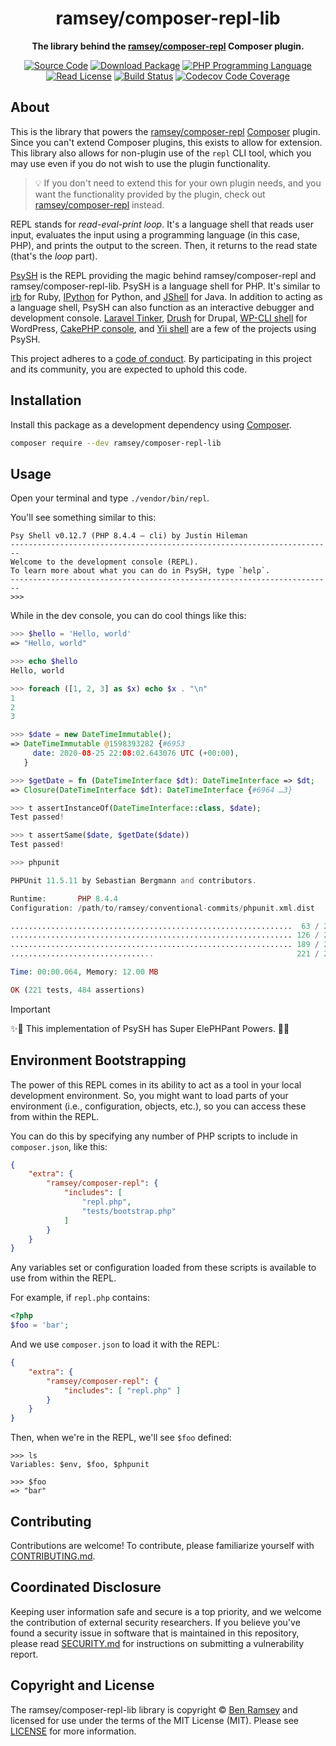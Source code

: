 <h1 align="center">ramsey/composer-repl-lib</h1>

<p align="center">
    <strong>The library behind the <a href="https://github.com/ramsey/composer-repl">ramsey/composer-repl</a> Composer plugin.</strong>
</p>

<p align="center">
    <a href="https://github.com/ramsey/composer-repl-lib"><img src="http://img.shields.io/badge/source-ramsey/composer--repl--lib-blue.svg?style=flat-square" alt="Source Code"></a>
    <a href="https://packagist.org/packages/ramsey/composer-repl-lib"><img src="https://img.shields.io/packagist/v/ramsey/composer-repl-lib.svg?style=flat-square&label=release" alt="Download Package"></a>
    <a href="https://php.net"><img src="https://img.shields.io/packagist/php-v/ramsey/composer-repl-lib.svg?style=flat-square&colorB=%238892BF" alt="PHP Programming Language"></a>
    <a href="https://github.com/ramsey/composer-repl-lib/blob/main/LICENSE"><img src="https://img.shields.io/packagist/l/ramsey/composer-repl-lib.svg?style=flat-square&colorB=darkcyan" alt="Read License"></a>
    <a href="https://github.com/ramsey/composer-repl-lib/actions/workflows/continuous-integration.yml"><img src="https://img.shields.io/github/actions/workflow/status/ramsey/composer-repl-lib/continuous-integration.yml?branch=main&style=flat-square&logo=github" alt="Build Status"></a>
    <a href="https://codecov.io/gh/ramsey/composer-repl-lib"><img src="https://img.shields.io/codecov/c/gh/ramsey/composer-repl-lib?label=codecov&logo=codecov&style=flat-square" alt="Codecov Code Coverage"></a>
</p>

## About

This is the library that powers the [ramsey/composer-repl](https://github.com/ramsey/composer-repl)
[Composer](https://getcomposer.org/) plugin. Since you can't extend Composer
plugins, this exists to allow for extension. This library also allows for
non-plugin use of the `repl` CLI tool, which you may use even if you do not wish
to use the plugin functionality.

> 💡 If you don't need to extend this for your own plugin needs, and you want the
> functionality provided by the plugin, check out
> [ramsey/composer-repl](https://github.com/ramsey/composer-repl) instead.

REPL stands for *read-eval-print loop*. It's a language shell that reads user
input, evaluates the input using a programming language (in this case, PHP), and
prints the output to the screen. Then, it returns to the read state (that's the
*loop* part).

[PsySH](https://psysh.org) is the REPL providing the magic behind
ramsey/composer-repl and ramsey/composer-repl-lib. PsySH is a language shell for
PHP. It's similar to [irb](https://github.com/ruby/irb) for Ruby,
[IPython](https://ipython.org) for Python, and
[JShell](https://docs.oracle.com/javase/9/tools/jshell.htm) for Java. In addition
to acting as a language shell, PsySH can also function as an interactive debugger
and development console. [Laravel Tinker](https://github.com/laravel/tinker),
[Drush](https://www.drush.org) for Drupal,
[WP-CLI shell](https://github.com/wp-cli/shell-command) for WordPress,
[CakePHP console](https://book.cakephp.org/3/en/console-and-shells/repl.html),
and [Yii shell](https://github.com/yiisoft/yii2-shell) are a few of the projects
using PsySH.

This project adheres to a [code of conduct](CODE_OF_CONDUCT.md).
By participating in this project and its community, you are expected to
uphold this code.

## Installation

Install this package as a development dependency using
[Composer](https://getcomposer.org).

``` bash
composer require --dev ramsey/composer-repl-lib
```

## Usage

Open your terminal and type `./vendor/bin/repl`.

You'll see something similar to this:

```
Psy Shell v0.12.7 (PHP 8.4.4 — cli) by Justin Hileman
------------------------------------------------------------------------
Welcome to the development console (REPL).
To learn more about what you can do in PsySH, type `help`.
------------------------------------------------------------------------
>>>
```

While in the dev console, you can do cool things like this:

``` php
>>> $hello = 'Hello, world'
=> "Hello, world"

>>> echo $hello
Hello, world

>>> foreach ([1, 2, 3] as $x) echo $x . "\n"
1
2
3

>>> $date = new DateTimeImmutable();
=> DateTimeImmutable @1598393282 {#6953
     date: 2020-08-25 22:08:02.643076 UTC (+00:00),
   }

>>> $getDate = fn (DateTimeInterface $dt): DateTimeInterface => $dt;
=> Closure(DateTimeInterface $dt): DateTimeInterface {#6964 …3}

>>> t assertInstanceOf(DateTimeInterface::class, $date);
Test passed!

>>> t assertSame($date, $getDate($date))
Test passed!

>>> phpunit

PHPUnit 11.5.11 by Sebastian Bergmann and contributors.

Runtime:       PHP 8.4.4
Configuration: /path/to/ramsey/conventional-commits/phpunit.xml.dist

...............................................................  63 / 221 ( 28%)
............................................................... 126 / 221 ( 57%)
............................................................... 189 / 221 ( 85%)
................................                                221 / 221 (100%)

Time: 00:00.064, Memory: 12.00 MB

OK (221 tests, 484 assertions)
```

> [!IMPORTANT]
> ✨🐘 This implementation of PsySH has Super ElePHPant Powers. 🐘✨

## Environment Bootstrapping

The power of this REPL comes in its ability to act as a tool in your local
development environment. So, you might want to load parts of your environment
(i.e., configuration, objects, etc.), so you can access these from within the
REPL.

You can do this by specifying any number of PHP scripts to include in
`composer.json`, like this:

``` json
{
    "extra": {
        "ramsey/composer-repl": {
            "includes": [
                "repl.php",
                "tests/bootstrap.php"
            ]
        }
    }
}
```

Any variables set or configuration loaded from these scripts is available to use
from within the REPL.

For example, if `repl.php` contains:

``` php
<?php
$foo = 'bar';
```

And we use `composer.json` to load it with the REPL:

``` json
{
    "extra": {
        "ramsey/composer-repl": {
            "includes": [ "repl.php" ]
        }
    }
}
```

Then, when we're in the REPL, we'll see `$foo` defined:

```
>>> ls
Variables: $env, $foo, $phpunit

>>> $foo
=> "bar"
```

## Contributing

Contributions are welcome! To contribute, please familiarize yourself with
[CONTRIBUTING.md](CONTRIBUTING.md).

## Coordinated Disclosure

Keeping user information safe and secure is a top priority, and we welcome the
contribution of external security researchers. If you believe you've found a
security issue in software that is maintained in this repository, please read
[SECURITY.md](SECURITY.md) for instructions on submitting a vulnerability report.

## Copyright and License

The ramsey/composer-repl-lib library is copyright © [Ben Ramsey](https://benramsey.com)
and licensed for use under the terms of the
MIT License (MIT). Please see [LICENSE](LICENSE) for more information.

